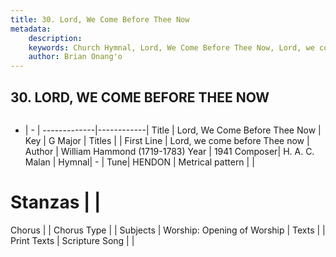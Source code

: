 ```yaml
---
title: 30. Lord, We Come Before Thee Now
metadata:
    description: 
    keywords: Church Hymnal, Lord, We Come Before Thee Now, Lord, we come before Thee now, 
    author: Brian Onang'o
---
```



## 30. LORD, WE COME BEFORE THEE NOW

```txt

```

- |   -  |
-------------|------------|
Title | Lord, We Come Before Thee Now |
Key | G Major |
Titles |  |
First Line | Lord, we come before Thee now |
Author | William Hammond (1719-1783)
Year | 1941
Composer| H. A. C. Malan |
Hymnal|  - |
Tune| HENDON |
Metrical pattern | |
# Stanzas |  |
Chorus |  |
Chorus Type |  |
Subjects | Worship: Opening of Worship |
Texts |  |
Print Texts | 
Scripture Song |  |
  
